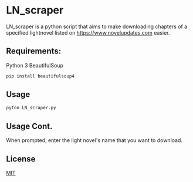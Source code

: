 # LN_scraper

LN_scraper is a python script that aims to make downloading chapters of a specified lightnovel listed on https://www.novelupdates.com easier.

## Requirements:
Python 3  BeautifulSoup

```bash
pip install beautifulsoup4
```

## Usage

```bash
pyton LN_scraper.py
```

## Usage Cont.
When prompted, enter the light novel's name that you want to download.

## License
[MIT](https://choosealicense.com/licenses/mit/)
